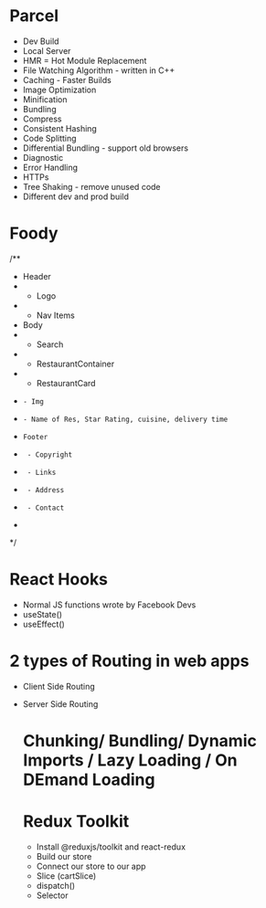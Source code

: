 # Parcel

- Dev Build
- Local Server
- HMR = Hot Module Replacement
- File Watching Algorithm - written in C++
- Caching - Faster Builds
- Image Optimization
- Minification 
- Bundling
- Compress
- Consistent Hashing
- Code Splitting
- Differential Bundling - support old browsers
- Diagnostic
- Error Handling
- HTTPs
- Tree Shaking - remove unused code
- Different dev and prod build


# Foody 

/**
* Header
*  - Logo
*  - Nav Items
*  Body
*   - Search
*   - RestaurantContainer
*    - RestaurantCard
*     - Img
*     - Name of Res, Star Rating, cuisine, delivery time 
*     Footer
*      - Copyright
*      - Links
*      - Address
*      - Contact
*      
*/


# React Hooks

- Normal JS functions wrote by Facebook Devs
- useState()
- useEffect()


# 2 types of Routing in web apps
- Client Side Routing
- Server Side Routing
  
  # Chunking/ Bundling/ Dynamic Imports / Lazy Loading / On DEmand Loading


  # Redux Toolkit
  - Install @reduxjs/toolkit and react-redux
  - Build our store
  - Connect our store to our app
  - Slice (cartSlice)
  - dispatch()
  - Selector